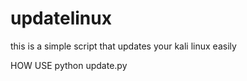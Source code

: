 # updatelinux
this is a simple script that updates your kali linux easily

HOW USE
python update.py

